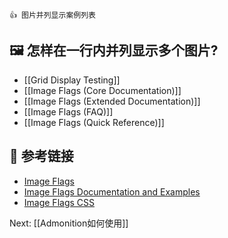 ```ad-purple
👍 图片并列显示案例列表
```

## 🖼 怎样在一行内并列显示多个图片? 
- [[Grid Display Testing]]
- [[Image Flags (Core Documentation)]]
- [[Image Flags (Extended Documentation)]]
- [[Image Flags (FAQ)]]
- [[Image Flags (Quick Reference)]]
## 🚀 参考链接
- [Image Flags](https://forum.obsidian.md/t/how-to-achieve-css-code-snippets/8474/93)
- [Image Flags Documentation and Examples ](https://github.com/Lithou/Sandbox/tree/main/Snippet%20Documentation%20and%20Examples)
- [Image Flags CSS](https://github.com/Lithou/Sandbox/blob/main/.obsidian/snippets/pub-Image%20Flags.css)

Next: [[Admonition如何使用]]
